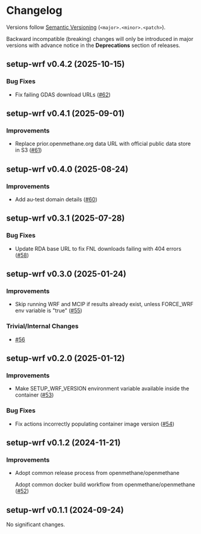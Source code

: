 # Changelog

Versions follow [Semantic Versioning](https://semver.org/) (`<major>.<minor>.<patch>`).

Backward incompatible (breaking) changes will only be introduced in major versions
with advance notice in the **Deprecations** section of releases.


<!--
You should *NOT* be adding new changelog entries to this file, this
file is managed by towncrier. See changelog/README.md.

You *may* edit previous changelogs to fix problems like typo corrections or such.
To add a new changelog entry, please see
https://pip.pypa.io/en/latest/development/contributing/#news-entries,
noting that we use the `changelog` directory instead of news, md instead
of rst and use slightly different categories.
-->

<!-- towncrier release notes start -->

## setup-wrf v0.4.2 (2025-10-15)

### Bug Fixes

- Fix failing GDAS download URLs ([#62](https://github.com/openmethane/setup-wrf/pulls/62))


## setup-wrf v0.4.1 (2025-09-01)

### Improvements

- Replace prior.openmethane.org data URL with official public data store in S3 ([#61](https://github.com/openmethane/setup-wrf/pulls/61))


## setup-wrf v0.4.0 (2025-08-24)

### Improvements

- Add au-test domain details ([#60](https://github.com/openmethane/setup-wrf/pulls/60))


## setup-wrf v0.3.1 (2025-07-28)

### Bug Fixes

- Update RDA base URL to fix FNL downloads failing with 404 errors ([#58](https://github.com/openmethane/setup-wrf/pulls/58))


## setup-wrf v0.3.0 (2025-01-24)

### Improvements

- Skip running WRF and MCIP if results already exist, unless FORCE_WRF env variable is "true" ([#55](https://github.com/openmethane/setup-wrf/pulls/55))

### Trivial/Internal Changes

- [#56](https://github.com/openmethane/setup-wrf/pulls/56)


## setup-wrf v0.2.0 (2025-01-12)

### Improvements

- Make SETUP_WRF_VERSION environment variable available inside the container ([#53](https://github.com/openmethane/setup-wrf/pulls/53))

### Bug Fixes

- Fix actions incorrectly populating container image version ([#54](https://github.com/openmethane/setup-wrf/pulls/54))


## setup-wrf v0.1.2 (2024-11-21)

### Improvements

- Adopt common release process from openmethane/openmethane

  Adopt common docker build workflow from openmethane/openmethane ([#52](https://github.com/openmethane/setup-wrf/pulls/52))


## setup-wrf v0.1.1 (2024-09-24)

No significant changes.
